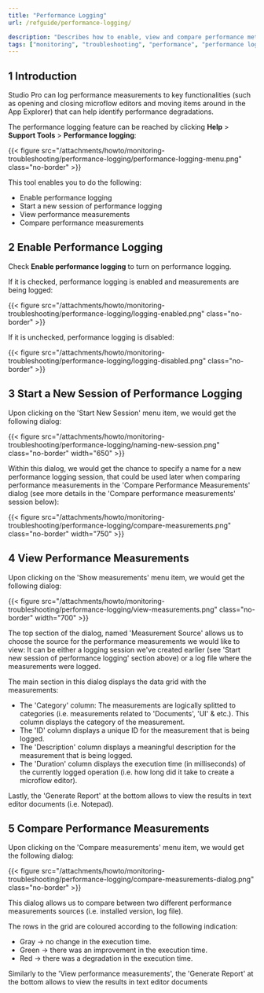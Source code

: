```yaml
---
title: "Performance Logging"
url: /refguide/performance-logging/

description: "Describes how to enable, view and compare performance metrics to key functionalities in Studio Pro."
tags: ["monitoring", "troubleshooting", "performance", "performance logging"]
---
```


## 1 Introduction

Studio Pro can log performance measurements to key functionalities (such as opening and closing microflow editors and moving items around in the App Explorer) that can help identify performance degradations.

The performance logging feature can be reached by clicking **Help** > **Support Tools** > **Performance logging**:

{{< figure src="/attachments/howto/monitoring-troubleshooting/performance-logging/performance-logging-menu.png" class="no-border" >}}

This tool enables you to do the following:

* Enable performance logging
* Start a new session of performance logging
* View performance measurements
* Compare performance measurements

## 2 Enable Performance Logging

Check **Enable performance logging** to turn on performance logging.

If it is checked, performance logging is enabled and measurements are being logged:

{{< figure src="/attachments/howto/monitoring-troubleshooting/performance-logging/logging-enabled.png" class="no-border" >}}

If it is unchecked, performance logging is disabled:

{{< figure src="/attachments/howto/monitoring-troubleshooting/performance-logging/logging-disabled.png" class="no-border" >}}

## 3 Start a New Session of Performance Logging

Upon clicking on the 'Start New Session' menu item, we would get the following dialog:

{{< figure src="/attachments/howto/monitoring-troubleshooting/performance-logging/naming-new-session.png" class="no-border" width="650" >}}

Within this dialog, we would get the chance to specify a name for a new performance logging session, that could be used later when comparing performance measurements in the 'Compare Performance Measurements' dialog (see more details in the 'Compare performance measurements' session below):

{{< figure src="/attachments/howto/monitoring-troubleshooting/performance-logging/compare-measurements.png" class="no-border" width="750" >}}

## 4 View Performance Measurements

Upon clicking on the 'Show measurements' menu item, we would get the following dialog:

{{< figure src="/attachments/howto/monitoring-troubleshooting/performance-logging/view-measurements.png" class="no-border" width="700" >}}

The top section of the dialog, named 'Measurement Source' allows us to choose the source for the performance measurements we would like to view: It can be either a logging session we've created earlier (see 'Start new session of performance logging' section above) or a log file where the measurements were logged.

The main section in this dialog displays the data grid with the measurements:

* The 'Category' column: The measurements are logically splitted to categories (i.e. measurements related to 'Documents', 'UI' & etc.). This column displays the category of the measurement.
* The 'ID' column displays a unique ID for the measurement that is being logged.
* The 'Description' column displays a meaningful description for the measurement that is being logged.
* The 'Duration' column displays the execution time (in milliseconds) of the currently logged operation (i.e. how long did it take to create a microflow editor).

Lastly, the 'Generate Report' at the bottom allows to view the results in text editor documents (i.e. Notepad).

## 5 Compare Performance Measurements

Upon clicking on the 'Compare measurements' menu item, we would get the following dialog:

{{< figure src="/attachments/howto/monitoring-troubleshooting/performance-logging/compare-measurements-dialog.png" class="no-border" >}}

This dialog allows us to compare between two different performance measurements sources (i.e. installed version, log file).

The rows in the grid are coloured according to the following indication:
* Gray -> no change in the execution time.
* Green -> there was an improvement in the execution time.
* Red -> there was a degradation in the execution time.

Similarly to the 'View performance measurements', the 'Generate Report' at the bottom allows to view the results in text editor documents 
